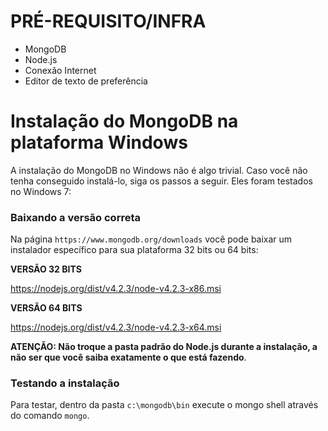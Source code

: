 # PRÉ-REQUISITO/INFRA

* MongoDB
* Node.js
* Conexão Internet
* Editor de texto de preferência

# Instalação do MongoDB na plataforma Windows

A instalação do MongoDB no Windows não é algo trivial. Caso você não tenha 
conseguido instalá-lo, siga os passos a seguir. Eles foram testados no Windows 7:

### Baixando a versão correta

Na página `https://www.mongodb.org/downloads` você pode baixar um instalador específico para sua plataforma 32 bits ou 64 bits:

**VERSÃO 32 BITS**

https://nodejs.org/dist/v4.2.3/node-v4.2.3-x86.msi

**VERSÃO 64 BITS**

https://nodejs.org/dist/v4.2.3/node-v4.2.3-x64.msi

**ATENÇÃO: Não troque a pasta padrão do Node.js durante a instalação, a não ser que você saiba exatamente o que está fazendo**.

### Testando a instalação

Para testar, dentro da pasta `c:\mongodb\bin` execute o mongo shell através do comando `mongo`.